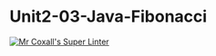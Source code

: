 # Unit2-03-Java-Fibonacci
[![Mr Coxall's Super Linter](https://github.com/ICS4U-Programming-MelodyB/Unit2-03-Java-Fibonacci/workflows/Mr%20Coxall's%20Super%20Linter/badge.svg)](https://github.com/ICS4U-Programming-MelodyB/Unit2-03-Java-Fibonacci/actions/)

